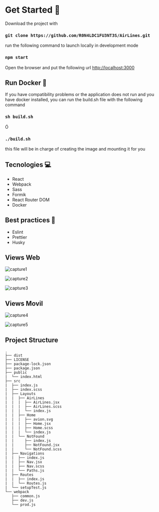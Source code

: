 # Get Started 🚀

Download the project with

### `git clone https://github.com/R0N4LDC1FU3NT3S/AirLines.git`

run the following command to launch locally in development mode

### `npm start`

Open the browser and put the following url [http://localhost:3000](http://localhost:3000)

## Run Docker 🐳
If you have compatibility problems or the application does not run and you have docker installed, you can run the build.sh file with the following command

### `sh build.sh`

Ó

### `./build.sh`

this file will be in charge of creating the image and mounting it for you

## Tecnologies 💻
* React
* Webpack
* Sass
* Formik
* React Router DOM
* Docker

## Best practices 🤖
* Eslint
* Prettier
* Husky

## Views Web
![capture1](https://user-images.githubusercontent.com/59535805/129061791-079623d5-7e16-4af2-8bba-2ba45a6aa7f3.png)

![capture2](https://user-images.githubusercontent.com/59535805/129061942-21608111-6cd1-4f88-b8a5-f12db34b0bdd.png)

![capture3](https://user-images.githubusercontent.com/59535805/129062121-447d96db-afbb-4940-9602-48dcf76d0dfe.png)

## Views Movil

![capture4](https://user-images.githubusercontent.com/59535805/129062187-12f7fd55-f763-4a71-9273-61c23f060016.png)

![capture5](https://user-images.githubusercontent.com/59535805/129062240-567f9038-8d8f-4920-ad47-ffcc0a9f8351.png)


## Project Structure
```
.
├── dist
├── LICENSE
├── package-lock.json
├── package.json
├── public
|  └── index.html
├── src
|  ├── index.js
|  ├── index.scss
|  ├── Layouts
|  |  ├── AirLines
|  |  |  ├── AirLines.jsx     
|  |  |  ├── AirLines.scss    
|  |  |  └── index.js
|  |  ├── Home
|  |  |  ├── avion.svg        
|  |  |  ├── Home.jsx
|  |  |  ├── Home.scss
|  |  |  └── index.js
|  |  └── NotFound
|  |     ├── index.js
|  |     ├── NotFound.jsx
|  |     └── NotFound.scss
|  ├── Navigations
|  |  ├── index.js
|  |  ├── Nav.jsx
|  |  ├── Nav.scss
|  |  └── Paths.js
|  ├── Routes
|  |  ├── index.js
|  |  └── Routes.js
|  └── setupTest.js
└── webpack
   ├── common.js
   ├── dev.js
   └── prod.js

```
